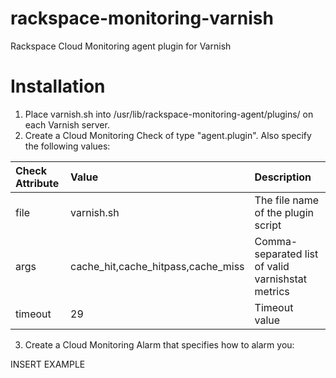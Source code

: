 rackspace-monitoring-varnish
============================

Rackspace Cloud Monitoring agent plugin for Varnish

# Installation

1. Place varnish.sh into /usr/lib/rackspace-monitoring-agent/plugins/ on each Varnish server. 
2. Create a Cloud Monitoring Check of type "agent.plugin". Also specify the following values:

| Check Attribute | Value                             | Description                                       |
|:-------------- |:-----------------------------------|:------------------------------------------------- |
| file           | varnish.sh                         | The file name of the plugin script                |
| args           | cache_hit,cache_hitpass,cache_miss | Comma-separated list of valid varnishstat metrics |
| timeout        | 29                                 | Timeout value                                     |    

3. Create a Cloud Monitoring Alarm that specifies how to alarm you:

INSERT EXAMPLE